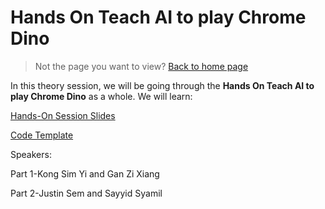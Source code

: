 # Hands On Teach AI to play Chrome Dino

> Not the page you want to view? [Back to home page](../README.md)

In this theory session, we will be going through the **Hands On Teach AI to play Chrome Dino** as a whole. We will learn:

[Hands-On Session Slides](https://www.canva.com/design/DAF53pG2zs4/7TsMZmC_CC6Q8qI0Z2GkYw/view?utm_content=DAF53pG2zs4&utm_campaign=designshare&utm_medium=link&utm_source=editor) 

[Code Template](https://drive.google.com/file/d/1uJBycEhbC51tx6MWhPU7tRAxFyZaHjch/view?usp=sharing)

Speakers: 

Part 1-Kong Sim Yi and Gan Zi Xiang

Part 2-Justin Sem and Sayyid Syamil
